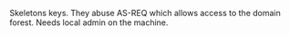 Skeletons keys.
They abuse AS-REQ which allows access to the domain forest. Needs local admin on the machine.